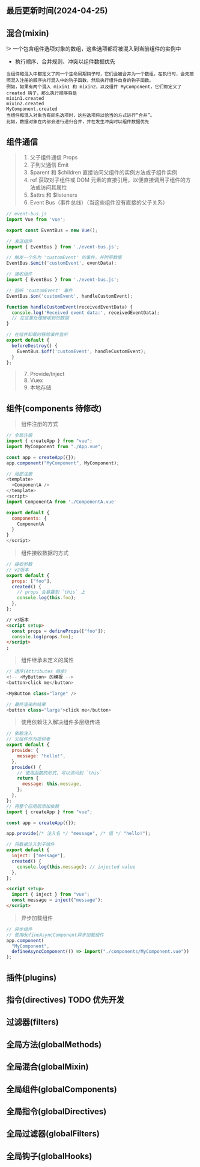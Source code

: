 <!--
 * @Description:
 * @Author: prui
 * @Date: 2023-11-23 13:39:00
 * @LastEditTime: 2024-04-25 13:47:56
 * @LastEditors: prui
 * 不忘初心,不负梦想
-->

## 最后更新时间(2024-04-25)

## 混合(mixin)

!> 一个包含组件选项对象的数组，这些选项都将被混入到当前组件的实例中

- 执行顺序、合并规则、冲突以组件数据优先

```
当组件和混入中都定义了同一个生命周期钩子时，它们会被合并为一个数组。在执行时，会先按照混入注册的顺序执行混入中的钩子函数，然后执行组件自身的钩子函数。
例如，如果有两个混入 mixin1 和 mixin2，以及组件 MyComponent，它们都定义了 created 钩子，那么执行顺序将是
mixin1.created
mixin2.created
MyComponent.created
当组件和混入对象含有同名选项时，这些选项将以恰当的方式进行“合并”。
比如，数据对象在内部会进行递归合并，并在发生冲突时以组件数据优先
```

## 组件通信

> 1. 父子组件通信 Props
> 2. 子到父通信 Emit
> 3. $parent 和 $children 直接访问父组件的实例方法或子组件实例
> 4. ref 获取对子组件或 DOM 元素的直接引用，以便直接调用子组件的方法或访问其属性
> 5. $attrs 和 $listeners
> 6. Event Bus（事件总线）（当这些组件没有直接的父子关系）
```js
// event-bus.js
import Vue from 'vue';

export const EventBus = new Vue();

// 发送组件
import { EventBus } from './event-bus.js';

// 触发一个名为 'customEvent' 的事件，并附带数据
EventBus.$emit('customEvent', eventData);

// 接收组件
import { EventBus } from './event-bus.js';

// 监听 'customEvent' 事件
EventBus.$on('customEvent', handleCustomEvent);

function handleCustomEvent(receivedEventData) {
  console.log('Received event data:', receivedEventData);
  // 在这里处理接收到的数据
}

// 在组件卸载时移除事件监听
export default {
  beforeDestroy() {
    EventBus.$off('customEvent', handleCustomEvent);
  }
};
```
> 7. Provide/Inject
> 8. Vuex
> 9. 本地存储

## 组件(components 待修改)

> 组件注册的方式

```js
// 全局注册
import { createApp } from "vue";
import MyComponent from "./App.vue";

const app = createApp({});
app.component("MyComponent", MyComponent);
```

```js
// 局部注册
<template>
  <ComponentA />
</template>
<script>
import ComponentA from './ComponentA.vue'

export default {
  components: {
    ComponentA
  }
}
</script>
```

> 组件接收数据的方式

```js
// 接收参数
// v2版本
export default {
  props: ["foo"],
  created() {
    // props 会暴露到 `this` 上
    console.log(this.foo);
  },
};
```

```html
// v3版本
<script setup>
  const props = defineProps(["foo"]);
  console.log(props.foo);
</script>
;
```

> 组件继承未定义的属性

```js
// 透传(Attributes 继承)
<!-- <MyButton> 的模板 -->
<button>click me</button>

<MyButton class="large" />

// 最终渲染的结果
<button class="large">click me</button>
```

> 使用依赖注入解决组件多层级传递

```js
// 依赖注入
// 父组件作为提供者
export default {
  provide: {
    message: "hello!",
  },
  provide() {
    // 使用函数的形式，可以访问到 `this`
    return {
      message: this.message,
    };
  },
};
// 再整个应用层添加依赖
import { createApp } from "vue";

const app = createApp({});

app.provide(/* 注入名 */ "message", /* 值 */ "hello!");
```

```js
// 将数据注入到子组件
export default {
  inject: ["message"],
  created() {
    console.log(this.message); // injected value
  },
};
```

```html
<script setup>
  import { inject } from "vue";
  const message = inject("message");
</script>
```

> 异步加载组件

```js
// 异步组件
// 使用defineAsyncComponent异步加载组件
app.component(
  "MyComponent",
  defineAsyncComponent(() => import("./components/MyComponent.vue"))
);
```

## 插件(plugins)

## 指令(directives) TODO 优先开发

## 过滤器(filters)

## 全局方法(globalMethods)

## 全局混合(globalMixin)

## 全局组件(globalComponents)

## 全局指令(globalDirectives)

## 全局过滤器(globalFilters)

## 全局钩子(globalHooks)
